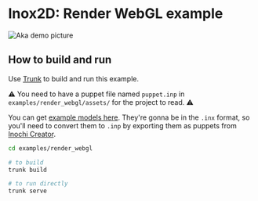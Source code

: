 # Inox2D: Render WebGL example

![Aka demo picture](https://user-images.githubusercontent.com/13885008/253771145-f3921ffb-6d37-481a-ad26-4a814d070209.png)

## How to build and run

Use [Trunk](https://trunkrs.dev/) to build and run this example.

⚠️ You need to have a puppet file named `puppet.inp` in `examples/render_webgl/assets/` for the project to read. ⚠️

You can get [example models here](https://lunafoxgirlvt.itch.io/inochi-session). They're gonna be in the `.inx` format, so you'll need to convert them to `.inp` by exporting them as puppets from [Inochi Creator](https://lunafoxgirlvt.itch.io/inochi-creator).

```sh
cd examples/render_webgl

# to build
trunk build

# to run directly
trunk serve
```
